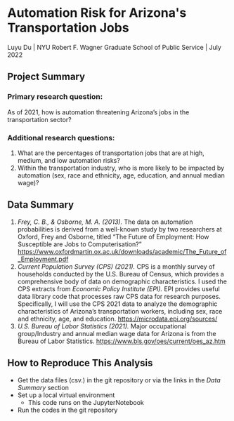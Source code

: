# Automation Risk for Arizona's Transportation Jobs
Luyu Du | NYU Robert F. Wagner Graduate School of Public Service | July 2022

## Project Summary
### Primary research question:   
  As of 2021, how is automation threatening Arizona’s jobs in the transportation sector?   
### Additional research questions:  
1. What are the percentages of transportation jobs that are at high, medium, and low automation risks?  
2. Within the transportation industry, who is more likely to be impacted by automation (sex, race and ethnicity, age, education, and annual median wage)?   

## Data Summary
1. *Frey, C. B., & Osborne, M. A. (2013).* The data on automation probabilities is derived from a well-known study by two researchers at Oxford, Frey and Osborne, titled “The Future of Employment: How Susceptible are Jobs to Computerisation?” https://www.oxfordmartin.ox.ac.uk/downloads/academic/The_Future_of_Employment.pdf  
2. *Current Population Survey (CPS) (2021).* CPS is a monthly survey of households conducted by the U.S. Bureau of Census, which provides a comprehensive body of data on demographic characteristics. I used the CPS extracts from *Economic Policy Institute (EPI).* EPI provides useful data library code that processes raw CPS data for research purposes. Specifically, I will use the CPS 2021 data to analyze the demographic characteristics of Arizona’s transportation workers, including sex, race and ethnicity, age, and education. https://microdata.epi.org/sources/   
3. *U.S. Bureau of Labor Statistics (2021).* Major occupational group/Industry and annual median wage data for Arizona is from the Bureau of Labor Statistics. https://www.bls.gov/oes/current/oes_az.htm

## How to Reproduce This Analysis
- Get the data files (csv.) in the git repository or via the links in the *Data Summary* section
- Set up a local virtual environment 
    - This code runs on the JupyterNotebook
- Run the codes in the git repository 
